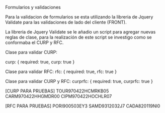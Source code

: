 Formularios y validaciones

Para la validacion de formularios se esta utilizando
la libreria de Jquery Validate para las validaciones de lado del cliente (FRONT).

La libreria de Jquery Validate se le añadio un script para agregar nuevas reglas de clase, para la realización de este script se investigo como se conformaba el CURP y RFC.

Clase para validar CURP:

curp: {
    required: true,
    curp: true
}

Clase para validar RFC:
rfc: {
    required: true,
    rfc: true
}

Clase para validar CURP y RFC:
curprfc: {
    required: true,
    curprfc: true
}


[CURP PARA PRUEBAS]
TOUR970422HCMRKB05
CARM970422HHGMDR00
CIPM970422HOCHLR07

[RFC PARA PRUEBAS]
PORI900503EY3
SAMD9312032J7
CADA820119NI0

